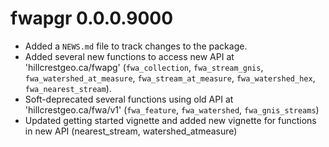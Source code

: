 # fwapgr 0.0.0.9000

* Added a `NEWS.md` file to track changes to the package.
* Added several new functions to access new API at 'hillcrestgeo.ca/fwapg' (`fwa_collection`, `fwa_stream_gnis`, `fwa_watershed_at_measure`, `fwa_stream_at_measure`, `fwa_watershed_hex`, `fwa_nearest_stream`).
* Soft-deprecated several functions using old API at 'hillcrestgeo.ca/fwa/v1' (`fwa_feature`, `fwa_watershed`, `fwa_gnis_streams`)
* Updated getting started vignette and added new vignette for functions in new API (nearest_stream, watershed_atmeasure)
